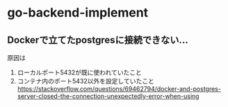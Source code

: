 # go-backend-implement
## Dockerで立てたpostgresに接続できない...
原因は
1. ローカルポート5432が既に使われていたこと
2. コンテナ内のポート5432以外を設定していたこと  
https://stackoverflow.com/questions/69462794/docker-and-postgres-server-closed-the-connection-unexpectedly-error-when-using
